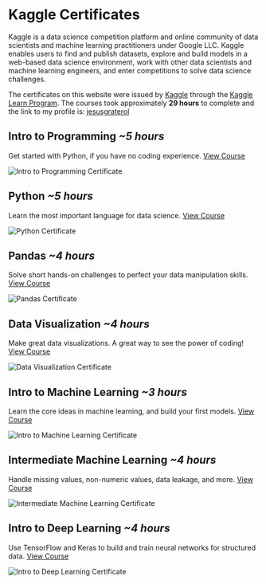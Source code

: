 # Kaggle Certificates

Kaggle is a data science competition platform and online community of data scientists and machine learning practitioners under Google LLC. Kaggle enables users to find and publish datasets, explore and build models in a web-based data science environment, work with other data scientists and machine learning engineers, and enter competitions to solve data science challenges.

The certificates on this website were issued by [Kaggle](https://www.kaggle.com/) through the [Kaggle Learn Program](https://www.kaggle.com/). The courses took approximately **29 hours** to complete and the link to my profile is: [jesusgraterol](https://www.kaggle.com/jesusgraterol)


## Intro to Programming *~5 hours*

Get started with Python, if you have no coding experience. [View Course](https://www.kaggle.com/learn/intro-to-programming)

![Intro to Programming Certificate](https://firebasestorage.googleapis.com/v0/b/jesus-graterol.appspot.com/o/public%2Feducation%2Fdata_science_machine_learning%2Fkaggle_raw_certificates%2Fintro_to_programming.png?alt=media&token=befa206f-5315-4da2-8092-388803408e33)


## Python *~5 hours*

Learn the most important language for data science. [View Course](https://www.kaggle.com/learn/python)

![Python Certificate](https://firebasestorage.googleapis.com/v0/b/jesus-graterol.appspot.com/o/public%2Feducation%2Fdata_science_machine_learning%2Fkaggle_raw_certificates%2Fpython.png?alt=media&token=5a6e503a-6763-4ea9-add6-439a4b868f47)


## Pandas *~4 hours*

Solve short hands-on challenges to perfect your data manipulation skills. [View Course](https://www.kaggle.com/learn/pandas)

![Pandas Certificate](https://firebasestorage.googleapis.com/v0/b/jesus-graterol.appspot.com/o/public%2Feducation%2Fdata_science_machine_learning%2Fkaggle_raw_certificates%2Fpandas.png?alt=media&token=a570bf05-7855-49a6-a491-1e11e96c31d7)


## Data Visualization *~4 hours*

Make great data visualizations. A great way to see the power of coding! [View Course](https://www.kaggle.com/learn/data-visualization)

![Data Visualization Certificate](https://firebasestorage.googleapis.com/v0/b/jesus-graterol.appspot.com/o/public%2Feducation%2Fdata_science_machine_learning%2Fkaggle_raw_certificates%2Fdata_visualization.png?alt=media&token=04491101-8b4a-4047-ab6a-6378cc5e0f30)


## Intro to Machine Learning *~3 hours*

Learn the core ideas in machine learning, and build your first models. [View Course](https://www.kaggle.com/learn/intro-to-machine-learning)

![Intro to Machine Learning Certificate](https://firebasestorage.googleapis.com/v0/b/jesus-graterol.appspot.com/o/public%2Feducation%2Fdata_science_machine_learning%2Fkaggle_raw_certificates%2Fintro_to_machine_learning.png?alt=media&token=692c7260-b0af-4e2b-8724-1d221ce68187)


## Intermediate Machine Learning *~4 hours*

Handle missing values, non-numeric values, data leakage, and more. [View Course](https://www.kaggle.com/learn/intermediate-machine-learning)

![Intermediate Machine Learning Certificate](https://firebasestorage.googleapis.com/v0/b/jesus-graterol.appspot.com/o/public%2Feducation%2Fdata_science_machine_learning%2Fkaggle_raw_certificates%2Fintermediate_machine_learning.png?alt=media&token=0ae68f97-76cc-47a7-a4ff-1b4bb5fc690a)


## Intro to Deep Learning *~4 hours*

Use TensorFlow and Keras to build and train neural networks for structured data. [View Course](https://www.kaggle.com/learn/intro-to-deep-learning)

![Intro to Deep Learning Certificate](https://firebasestorage.googleapis.com/v0/b/jesus-graterol.appspot.com/o/public%2Feducation%2Fdata_science_machine_learning%2Fkaggle_raw_certificates%2Fintro_to_deep_learning.png?alt=media&token=e6ac6715-11d9-4d97-b94e-fe2ac1fe255f)